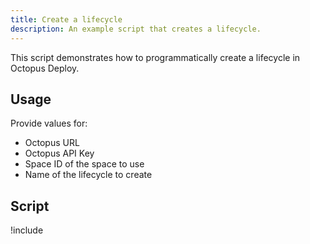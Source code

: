 ```yaml
---
title: Create a lifecycle
description: An example script that creates a lifecycle.
---
```


This script demonstrates how to programmatically create a lifecycle in Octopus Deploy.

## Usage

Provide values for:

- Octopus URL
- Octopus API Key
- Space ID of the space to use
- Name of the lifecycle to create

## Script

!include <create-lifecycle-scripts>